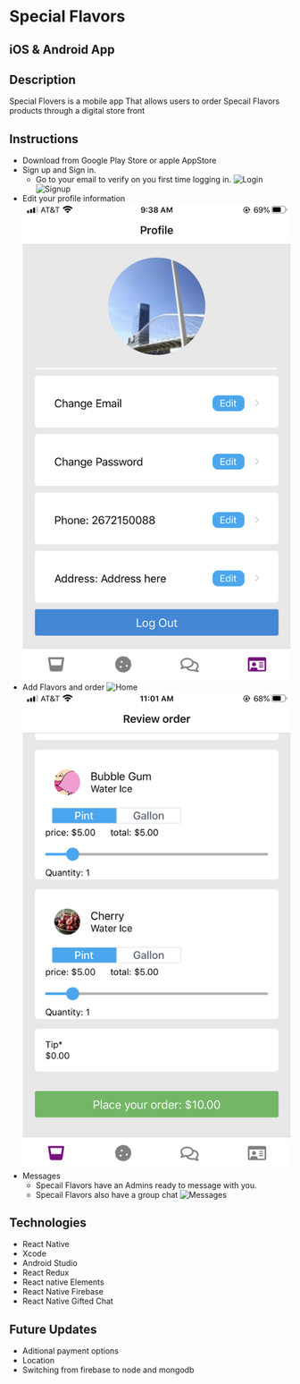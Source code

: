 # Special Flavors 
## iOS & Android App

## Description

Special Flovers is a mobile app That allows users to order Specail Flavors products through a digital store front

## Instructions 

* Download from Google Play Store or apple AppStore
* Sign up and Sign in.
  * Go to your email to verify on you first time logging in.
![Login](/public/images/login.png)
![Signup](/public/images/signup.png)
* Edit your profile information 
![Profile](/public/images/profile.png)
* Add Flavors and order
![Home](/public/images/home.png)
![Order](/public/images/review.png)
* Messages
  * Specail Flavors have an Admins ready to message with you.
  * Specail Flavors also have a group chat
![Messages](/public/images/messages.png)

## Technologies 

* React Native
* Xcode
* Android Studio
* React Redux
* React native Elements
* React Native Firebase
* React Native Gifted Chat

## Future Updates

* Aditional payment options
* Location
* Switching from firebase to node and mongodb
  
  
  
